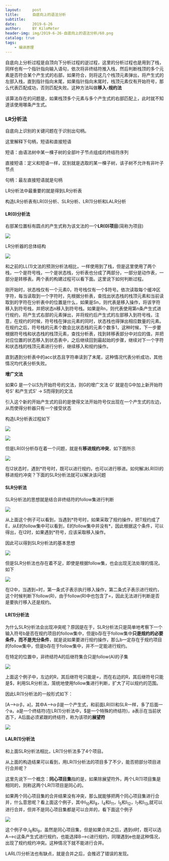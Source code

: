 ```yaml
---
layout:     post
title:      自底向上的语法分析
subtitle:   
date:       2019-6-26
author:     BY KiloMeter
header-img: img/2019-6-26-自底向上的语法分析/60.png
catalog: true
tags:
    - 编译原理
---
```

<head>
    <script src="https://cdn.mathjax.org/mathjax/latest/MathJax.js?config=TeX-AMS-MML_HTMLorMML" type="text/javascript"></script>
    <script type="text/x-mathjax-config">
        MathJax.Hub.Config({
            tex2jax: {
            skipTags: ['script', 'noscript', 'style', 'textarea', 'pre'],
            inlineMath: [['$','$']]
            }
        });
    </script>
</head>

自底向上分析过程是自顶向下分析过程的逆过程，这里的分析过程也是用到了栈，同样也有一个指针指向输入语句，依次将非终结符推入栈，然后判断栈顶的多个元素是否符合某个产生式的右部，如果符合，则将这几个栈顶元素弹出，将产生式的左部入栈，直到指针指向末尾，如果指针指向末尾时，栈顶元素仅有开始符号，那么代表匹配成功，否则匹配失败。这种方法叫做**移入-规约法**

该算法存在的问题是，如果栈顶多个元素与多个产生式的右部匹配上，此时就不知道该使用哪条产生式。



### LR分析法

自底向上识别的关键问题在于识别出句柄。

这里解释下句柄，短语和直接短语

短语：由语法树中某一棵子树的全部叶子节点组成的终结符序列

直接短语：定义和短语一样，区别就是选取的某一棵子树，该子树不允许有非叶子节点

句柄：最左直接短语就是句柄

LR分析法中最重要的就是得到LR分析表

构造LR分析表有LR(0)分析、SLR分析、LR(1)分析和LALR分析

#### LR(0)分析法

右部某位置标有圆点的产生式称为该文法的一个**LR(0)项目**(简称为项目)

![](/img/2019-6-26-自底向上的语法分析/项目.png)

LR分析器的总体结构

![](/img/2019-6-26-自底向上的语法分析/LR分析器的总体结构.png)

和之前的LL(1)文法的预测分析法相比，一样使用到了栈，但是这里使用了两个栈，一个是符号栈，一个是状态栈，分析表也分成了两部分，一部分是动作表，一部分是转移表。两个表的构建过程可以看下面。这里说下如何判断过程。

刚开始时，状态栈仅有一个元素0，符号栈仅有一个\$符号。依次读取每个缓冲区字符，每当读取到一个字符时，先根据分析表，查找出状态栈的栈顶元素和当前读取到的字符在分析表中的位置是什么，如果是Sn，则代表是移入操作，将该字符移入到符号栈，并把状态n移入到符号栈。如果是Rn，则代表使用第n条产生式进行规约，将产生式右部的元素弹出，并将规约后产生式的左部移入到符号栈，注意，在规约的时候，符号栈在弹出元素的同时，状态栈也得弹出相应数量的元素。在规约之后，符号栈的元素个数会比状态栈的元素个数多1，这种时候，下一步要根据符号栈和状态栈的栈顶元素，查找分析表，找到转移表部分中对应的值，并把对应位置的状态移入到状态表中，之后继续回到最起始的步骤，继续对下一个字符和状态栈的栈顶元素进行分析，继续移入和规约操作。

直到遇到分析表中的acc状态且字符串读到了末尾，这种情况代表分析成功，其他情况均代表分析失败。

**增广文法**

如果G 是一个以S为开始符号的文法，则G的增广文法 G' 就是在G中加上新开始符号S' 和产生式S' → S而得到的文法

引入这个新的开始产生式的目的是使得文法开始符号仅出现在一个产生式的左边，从而使得分析器只有一个接受状态

构造LR分析表过程如下

![](/img/2019-6-26-自底向上的语法分析/构造LR分析表1.jpg)

![](/img/2019-6-26-自底向上的语法分析/构造LR分析表2.jpg)

但是LR(0)分析存在着一个问题，就是有**移进规约冲突**，如下图所示

![](/img/2019-6-26-自底向上的语法分析/移进规约冲突.png)

在I2状态时，遇到\*符号时，既可以进行规约，也可以进行移进。如何解决LR(0)的移进规约冲突？下面的SLR分析法就可以解决该问题

#### SLR分析法

SLR分析法的思想就是结合非终结符的follow集进行判断

![](/img/2019-6-26-自底向上的语法分析/利用follow集解决冲突问题.png)

从上面这个例子可以看到，当遇到\*符号时，如果采取了规约操作，把T规约成了E，从E的follow集中可以看到，E的follow集中并没有\*，因此根据这个条件，可以得出，在I2时，如果遇到\*符号，应该采取移入操作。

因此可以得到SLR分析法的基本思想

![](/img/2019-6-26-自底向上的语法分析/SLR分析法的基本思想.png)

但是SLR分析法也存在着不足，即使是根据follow集，也会出现无法处理的情况，如下

![](/img/2019-6-26-自底向上的语法分析/SLR分析法冲突.png)

在I2中，当遇到=时，第一条式子表示执行移入操作，第二条式子表示进行规约，这个时候判断下follow(R)，由于follow(R)中也包含了=，因此无法进行判断是否是要执行移入还是规约。

#### LR(1)分析法

为什么SLR分析法会出现冲突呢？原因是在于，SLR分析法只是简单地考察下一个输入符号b是否在规约项目的follow集中，但是b存在于follow集中**只是规约的必要条件，而不是充分条件**，就是说如果要进行规约操作，那么b一定存在于规约项目的follow集中，但是b存在于follow集中，并不一定能进行规约。

在特定的位置中，非终结符A的后继符集合只是follow(A)的子集

![](/img/2019-6-26-自底向上的语法分析/LR1分析法的提出.png)

上面这个例子中，左边的R，其后继符号只能是=，而在右边的R，其后继符号只能是\$，利用SLR分析法，笼统地使用follow集进行判断，扩大了可以规约的范围。

因此LR(1)分析法的一般形式如下：

[A—>α·β，a]，其中A—>α·β是一个产生式，和前面LR(0)和SLR一样，多了后面一个a，a是一个终结符(在LR(1)分析法中，$是一个特殊的终结符)，a表示在当前状态下，A后面必须紧跟的终结符，称为该项的**展望符**

![](/img/2019-6-26-自底向上的语法分析/LR(1)分析法例子.png)

#### LALR(1)分析法

和上面SLR分析法相比，LR(1)分析法多了4个项目。

从上面的构造结果可以看到，用LR(1)分析法的项目多了不少，能否把部分项目进行合并呢？

这里先说下一个概念：**同心项目集**指的是，如果除展望符外，两个LR(1)项目集是相同的，则称这两个LR(1)项目是同心的。

如果两个同心项目集的合并结果没有冲突，那么就能够把两个同心项目集进行合并，什么意思呢？看上面这个例子，其中I$_{10}$和I$_{8}$，I$_{4}$和I$_{11}$，I$_{5}$和I$_{12}$，I$_{7}$和I$_{13}$,就可以进行合并，但并不是同心项目集都是可以合并的，看下面这个例子

![](/img/2019-6-26-自底向上的语法分析/LALR(1)分析法.png)

这个例子中,I$_{6}$和I$_{9}$，虽然是同心项目集，但是如果合并之后，遇到d时，既可以选A—>c这条产生式进行规约，也能选择B—>c进行规约，同理遇到e也是这种情况，出现了规约规约冲突。这种情况下就不能进行合并。

LARL(1)分析法也有缺点，就是合并之后，会推迟了错误的发现。